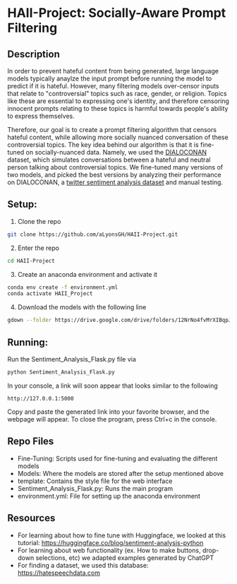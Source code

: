 # HAII-Project: Socially-Aware Prompt Filtering

## Description

In order to prevent hateful content from being generated, large language models typically anaylze the input prompt before running the model to predict if it is hateful. However, many filtering models over-censor inputs that relate to "controversial" topics such as race, gender, or religion. Topics like these are essential to expressing one's identity, and therefore censoring innocent prompts relating to these topics is harmful towards people's ability to express themselves. 

Therefore, our goal is to create a prompt filtering algorithm that censors hateful content, while allowing more socially nuanced conversation of these controversial topics. The key idea behind our algorithm is that it is fine-tuned on socially-nuanced data. Namely, we used the [DIALOCONAN](https://github.com/marcoguerini/CONAN?tab=readme-ov-file#dialoconan) dataset, which simulates conversations between a hateful and neutral person talking about controversial topics. We fine-tuned many versions of two models, and picked the best versions by analyzing their performance on DIALOCONAN, a [twitter sentiment analysis dataset](https://www.kaggle.com/datasets/arkhoshghalb/twitter-sentiment-analysis-hatred-speech) and manual testing.


## Setup:
1. Clone the repo
```bash
git clone https://github.com/aLyonsGH/HAII-Project.git
```
2. Enter the repo
```bash
cd HAII-Project
```
3. Create an anaconda environment and activate it
```bash
conda env create -f environment.yml
conda activate HAII_Project
```
4. Download the models with the following line
```bash
gdown --folder https://drive.google.com/drive/folders/12NrNo4fvMrXIBqpJnQRUQIlr4rBTByRC
```
## Running:
Run the Sentiment_Analysis_Flask.py file via
```bash
python Sentiment_Analysis_Flask.py
```
In your console, a link will soon appear that looks similar to the following
```text
http://127.0.0.1:5000
```
Copy and paste the generated link into your favorite browser, and the webpage will appear. To close the program, press Ctrl+c in the console.

## Repo Files
- Fine-Tuning: Scripts used for fine-tuning and evaluating the different models
- Models: Where the models are stored after the setup mentioned above
- template: Contains the style file for the web interface
- Sentiment_Analysis_Flask.py: Runs the main program
- environment.yml: File for setting up the anaconda environment

## Resources

- For learning about how to fine tune with Huggingface, we looked at this tutorial: https://huggingface.co/blog/sentiment-analysis-python
- For learning about web functionality (ex. How to make buttons, drop-down selections, etc) we adapted examples generated by ChatGPT
- For finding a dataset, we used this database: https://hatespeechdata.com

